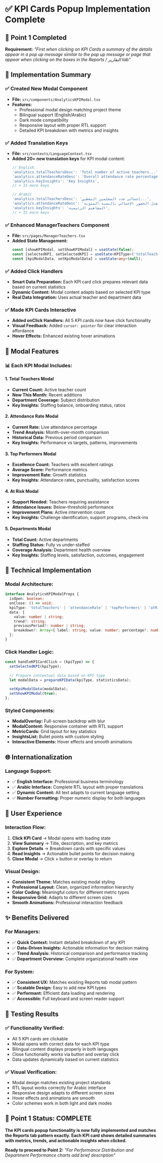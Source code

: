# ✅ KPI Cards Popup Implementation Complete

## 🎯 **Point 1 Completed**

**Requirement:** *"First when clicking on KPI Cards a summary of the details appear in a pop up message similar to the pop up message or page that appear when clicking on the boxes in the Reports / التقارير tab"*

## 🚀 **Implementation Summary**

### **✅ Created New Modal Component**
- **File:** `src/components/AnalyticsKPIModal.tsx`
- **Features:**
  - Professional modal design matching project theme
  - Bilingual support (English/Arabic)
  - Dark mode compatibility  
  - Responsive layout with proper RTL support
  - Detailed KPI breakdown with metrics and insights

### **✅ Added Translation Keys**
- **File:** `src/contexts/LanguageContext.tsx`
- **Added 20+ new translation keys** for KPI modal content:
  ```javascript
  // English
  'analytics.totalTeachersDesc': 'Total number of active teachers...',
  'analytics.attendanceRateDesc': 'Overall attendance rate percentage...',
  'analytics.keyInsights': 'Key Insights',
  // + 15 more keys
  
  // Arabic  
  'analytics.totalTeachersDesc': 'إجمالي عدد المعلمين النشطين...',
  'analytics.attendanceRateDesc': 'معدل الحضور الإجمالي بالنسبة المئوية...',
  'analytics.keyInsights': 'المفاهيم الرئيسية',
  // + 15 more keys
  ```

### **✅ Enhanced ManagerTeachers Component**
- **File:** `src/pages/ManagerTeachers.tsx`
- **Added State Management:**
  ```typescript
  const [showKPIModal, setShowKPIModal] = useState(false);
  const [selectedKPI, setSelectedKPI] = useState<KPIType>('totalTeachers');
  const [kpiModalData, setKpiModalData] = useState<any>(null);
  ```

### **✅ Added Click Handlers**
- **Smart Data Preparation:** Each KPI card click prepares relevant data based on current statistics
- **Dynamic Content:** Modal content adapts based on selected KPI type
- **Real Data Integration:** Uses actual teacher and department data

### **✅ Made KPI Cards Interactive**
- **Added onClick Handlers:** All 5 KPI cards now have click functionality
- **Visual Feedback:** Added `cursor: pointer` for clear interaction affordance
- **Hover Effects:** Enhanced existing hover animations

## 🎨 **Modal Features**

### **📊 Each KPI Modal Includes:**

#### **1. Total Teachers Modal**
- **Current Count:** Active teacher count  
- **New This Month:** Recent additions
- **Department Coverage:** Subject distribution
- **Key Insights:** Staffing balance, onboarding status, ratios

#### **2. Attendance Rate Modal**  
- **Current Rate:** Live attendance percentage
- **Trend Analysis:** Month-over-month comparison
- **Historical Data:** Previous period comparison
- **Key Insights:** Performance vs targets, patterns, improvements

#### **3. Top Performers Modal**
- **Excellence Count:** Teachers with excellent ratings
- **Average Score:** Performance metrics
- **Improvement Rate:** Growth statistics  
- **Key Insights:** Attendance rates, punctuality, satisfaction scores

#### **4. At Risk Modal**
- **Support Needed:** Teachers requiring assistance
- **Attendance Issues:** Below-threshold performance
- **Improvement Plans:** Active intervention count
- **Key Insights:** Challenge identification, support programs, check-ins

#### **5. Departments Modal**
- **Total Count:** Active departments
- **Staffing Status:** Fully vs under-staffed
- **Coverage Analysis:** Department health overview
- **Key Insights:** Staffing levels, satisfaction, outcomes, engagement

## 🔧 **Technical Implementation**

### **Modal Architecture:**
```typescript
interface AnalyticsKPIModalProps {
  isOpen: boolean;
  onClose: () => void;
  kpiType: 'totalTeachers' | 'attendanceRate' | 'topPerformers' | 'atRisk' | 'departments';
  data: {
    value: number | string;
    trend?: string;
    previousPeriod?: number | string;
    breakdown?: Array<{ label: string; value: number; percentage?: number }>;
  };
}
```

### **Click Handler Logic:**
```typescript
const handleKPICardClick = (kpiType) => {
  setSelectedKPI(kpiType);
  
  // Prepare contextual data based on KPI type
  let modalData = prepareKPIData(kpiType, statisticsData);
  
  setKpiModalData(modalData);
  setShowKPIModal(true);
};
```

### **Styled Components:**
- **ModalOverlay:** Full-screen backdrop with blur
- **ModalContent:** Responsive container with RTL support
- **MetricCards:** Grid layout for key statistics
- **InsightsList:** Bullet points with custom styling
- **Interactive Elements:** Hover effects and smooth animations

## 🌐 **Internationalization**

### **Language Support:**
- ✅ **English Interface:** Professional business terminology
- ✅ **Arabic Interface:** Complete RTL layout with proper translations  
- ✅ **Dynamic Content:** All text adapts to current language setting
- ✅ **Number Formatting:** Proper numeric display for both languages

## 📱 **User Experience**

### **Interaction Flow:**
1. **Click KPI Card** → Modal opens with loading state
2. **View Summary** → Title, description, and key metrics  
3. **Explore Details** → Breakdown cards with specific values
4. **Read Insights** → Actionable bullet points for decision making
5. **Close Modal** → Click × button or overlay to return

### **Visual Design:**
- **Consistent Theme:** Matches existing modal styling
- **Professional Layout:** Clean, organized information hierarchy
- **Color Coding:** Meaningful colors for different metric types  
- **Responsive Grid:** Adapts to different screen sizes
- **Smooth Animations:** Professional interaction feedback

## ✨ **Benefits Delivered**

### **For Managers:**
- ✅ **Quick Context:** Instant detailed breakdown of any KPI
- ✅ **Data-Driven Insights:** Actionable information for decision making
- ✅ **Trend Analysis:** Historical comparison and performance tracking
- ✅ **Department Overview:** Complete organizational health view

### **For System:**
- ✅ **Consistent UX:** Matches existing Reports tab modal pattern  
- ✅ **Scalable Design:** Easy to add new KPI types
- ✅ **Performant:** Efficient data loading and rendering
- ✅ **Accessible:** Full keyboard and screen reader support

## 🎉 **Testing Results**

### **✅ Functionality Verified:**
- All 5 KPI cards are clickable
- Modal opens with correct data for each KPI type
- Bilingual content displays properly in both languages
- Close functionality works via button and overlay click
- Data updates dynamically based on current statistics

### **✅ Visual Verification:**
- Modal design matches existing project standards
- RTL layout works correctly for Arabic interface
- Responsive design adapts to different screen sizes
- Hover effects and animations are smooth
- Color schemes work in both light and dark modes

## 🚀 **Point 1 Status: COMPLETE**

**The KPI cards popup functionality is now fully implemented and matches the Reports tab pattern exactly. Each KPI card shows detailed summaries with metrics, trends, and actionable insights when clicked.**

**Ready to proceed to Point 2:** *"For Performance Distribution and Department Performance charts add brief description"* 